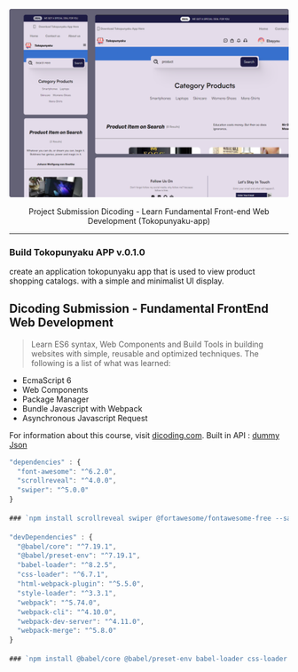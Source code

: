 [![MasterHead](https://raw.githubusercontent.com/ebayyou/tokopunyaku-app/main/src/image/thumb__tokopunyaku.png)](https://www.linkedin.com/in/bayu-anggoro-53204b250/)

<p align="center">
  Project Submission Dicoding - Learn Fundamental Front-end Web Development (Tokopunyaku-app) 
</p>

---

### Build Tokopunyaku APP v.0.1.0

create an application tokopunyaku app that is used to view product shopping catalogs. with a simple and minimalist UI display.

## Dicoding Submission - Fundamental FrontEnd Web Development
> Learn ES6 syntax, Web Components and Build Tools in building websites with simple, reusable and optimized techniques. The following is a list of what was learned:
- EcmaScript 6
- Web Components
- Package Manager
- Bundle Javascript with Webpack
- Asynchronous Javascript Request

For information about this course, visit [dicoding.com](https://www.dicoding.com/academies/163).
Built in API : [dummy Json](https://dummyjson.com/docs/products)

```js
"dependencies" : {
  "font-awesome": "^6.2.0",
  "scrollreveal": "^4.0.0",
  "swiper": "^5.0.0"
}

### `npm install scrollreveal swiper @fortawesome/fontawesome-free --save`

"devDependencies" : {
  "@babel/core": "^7.19.1",
  "@babel/preset-env": "^7.19.1",
  "babel-loader": "^8.2.5",
  "css-loader": "^6.7.1",
  "html-webpack-plugin": "^5.5.0",
  "style-loader": "^3.3.1",
  "webpack": "^5.74.0",
  "webpack-cli": "^4.10.0",
  "webpack-dev-server": "^4.11.0",
  "webpack-merge": "^5.8.0"
}

### `npm install @babel/core @babel/preset-env babel-loader css-loader html-webpack-plugin style-loader webpack webpack-cli webpack-dev-server webpack-merge --save-dev`

```
